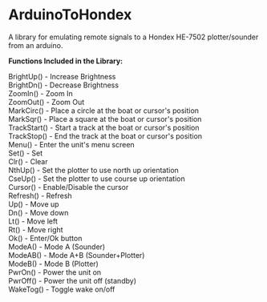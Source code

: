 # ArduinoToHondex
A library for emulating remote signals to a Hondex HE-7502 plotter/sounder from an arduino.

<b>Functions Included in the Library:</b>

BrightUp() - Increase Brightness<br>
BrightDn() - Decrease Brightness<br>
ZoomIn() - Zoom In<br>
ZoomOut() - Zoom Out<br>
MarkCirc() - Place a circle at the boat or cursor's position<br>
MarkSqr() - Place a square at the boat or cursor's position<br>
TrackStart() - Start a track at the boat or cursor's position<br>
TrackStop() - End the track at the boat or cursor's position<br>
Menu() - Enter the unit's menu screen<br>
Set() - Set<br>
Clr() - Clear<br>
NthUp() - Set the plotter to use north up orientation<br>
CseUp() - Set the plotter to use course up orientation<br>
Cursor() - Enable/Disable the cursor<br>
Refresh() - Refresh<br>
Up() - Move up<br>
Dn() - Move down<br>
Lt() - Move left<br>
Rt() - Move right<br>
Ok() - Enter/Ok button<br>
ModeA() - Mode A (Sounder)<br>
ModeAB() - Mode A+B (Sounder+Plotter)<br>
ModeB() - Mode B (Plotter)<br>
PwrOn() - Power the unit on<br>
PwrOff() - Power the unit off (standby)<br>
WakeTog() - Toggle wake on/off<br>

